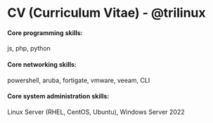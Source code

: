 # CV (Curriculum Vitae) - @trilinux

#### Core programming skills:

js, php, python

#### Core networking skills:

powershell, aruba, fortigate, vmware, veeam, CLI

#### Core system administration skills:

Linux Server (RHEL, CentOS, Ubuntu), Windows Server 2022

